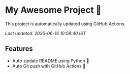 # My Awesome Project 🚀

This project is automatically updated using GitHub Actions.

_Last updated: 2025-06-16 10:08:40 IST_

## Features
- Auto-update README using Python 🐍
- Auto Git push with GitHub Actions 🤖
